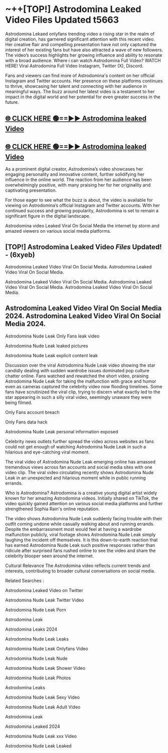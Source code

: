 # ~++[TOP!] Astrodomina Leaked Video Files Updated t5663

 Astrodomina Lekaed onlyfans trending video a rising star in the realm of digital creation, has garnered significant attention with this recent video. Her creative flair and compelling presentation have not only captured the interest of her existing fans but have also attracted a wave of new followers. The video’s success highlights her growing influence and ability to resonate with a broad audience.
Where i can watch  Astrodomina Full Video? WATCH HERE! Viral  Astrodomina Full Video Instagram, Twitter (X), Discord.


Fans and viewers can find more of  Astrodomina's content on her official Instagram and Twitter accounts. Her presence on these platforms continues to thrive, showcasing her talent and connecting with her audience in meaningful ways. The buzz around her latest video is a testament to her impact in the digital world and her potential for even greater success in the future.


## [🌐 CLICK HERE 🟢==►►  Astrodomina leaked Video ](https://onlyclips.site?title=Astrodomina&ref=git)

## [🌐 CLICK HERE 🟢==►►  Astrodomina leaked Video ](https://onlyclips.site?title=Astrodomina&ref=git)


As a prominent digital creator,  Astrodomina’s video showcases her engaging personality and innovative content, further solidifying her influence in the online world. The reaction from her audience has been overwhelmingly positive, with many praising her for her originality and captivating presentation.

For those eager to see what the buzz is about, the video is available for viewing on  Astrodomina’s official Instagram and Twitter accounts. With her continued success and growing popularity,  Astrodomina is set to remain a significant figure in the digital landscape.


  Astrodomina video Leaked Viral On Social Media the internet by storm and amazed viewers on various social media platforms.


## [TOP!]  Astrodomina Leaked Video *Files* Updated! - (6xyeb) 

 Astrodomina Leaked Video Viral On Social Media. Astrodomina Leaked Video Viral On Social Media.

 Astrodomina Leaked Video Viral On Social Media. Astrodomina Leaked Video Viral On Social Media. Astrodomina Leaked Video Viral On Social Media.


##  Astrodomina Leaked Video Viral On Social Media 2024. Astrodomina Leaked Video Viral On Social Media 2024.
 Astrodomina Nude Leak Only Fans leak video

 Astrodomina Nude Leak leaked pictures

 Astrodomina Nude Leak explicit content leak

Discussion over the viral  Astrodomina Nude Leak video showing the star candidly dealing with sudden wardrobe issues dominated pop culture chatter online. Fans watched and rewatched the short video, praising  Astrodomina Nude Leak for taking the malfunction with grace and humor even as cameras captured the celebrity video now flooding timelines. Some fans have scrutinized the viral clip, trying to discern what exactly led to the star appearing in such a silly viral video, seemingly unaware they were being filmed.


Only Fans account breach

Only Fans data hack

 Astrodomina Nude Leak personal information exposed

Celebrity news outlets further spread the video across websites as fans could not get enough of watching  Astrodomina Nude Leak in such a hilarious and eye-catching viral moment.


The viral video of  Astrodomina Nude Leak emerging online has amassed tremendous views across fan accounts and social media sites with one video clip. The viral video circulating recently shows  Astrodomina Nude Leak in an unexpected and hilarious moment while in public running errands.


Who is  Astrodomina?  Astrodomina is a creative young digital artist widely known for her amazing  Astrodomina videos. Initially shared on TikTok, the video quickly gained attention on various social media platforms and further strengthened Sophia Rain's online reputation.

The video shows  Astrodomina Nude Leak suddenly facing trouble with their outfit coming undone while casually walking about and running errands. Despite the embarrassment most would feel at having a wardrobe malfunction publicly, viral footage shows  Astrodomina Nude Leak simply laughing the incident off themselves. It is this down-to-earth reaction that has earned  Astrodomina Nude Leak such positive responses rather than ridicule after surprised fans rushed online to see the video and share the celebrity blooper seen around the internet.

Cultural Relevance The  Astrodomina video reflects current trends and interests, contributing to broader cultural conversations on social media.

Related Searches :

 Astrodomina Leaked Video on Twitter

 Astrodomina Nude Leak Twitter Video

 Astrodomina Nude Leak Porn

 Astrodomina Leak 

 Astrodomina Leaks 2024

 Astrodomina Nude Leak Leaks

 Astrodomina Nude Leak Onlyfans Video

 Astrodomina Nude Leak Nude

 Astrodomina Nude Leak Shower Video

 Astrodomina Nude Leak Photos

 Astrodomina Leaks

 Astrodomina Nude Leak Sexy Video

 Astrodomina Nude Leak Adult Video

 Astrodomina Leak

 Astrodomina Leaked 2024

 Astrodomina Nude Leak xxx Video

 Astrodomina Nude Leak Leaked